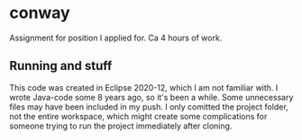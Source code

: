 # conway
Assignment for position I applied for. Ca 4 hours of work.

## Running and stuff
This code was created in Eclipse 2020-12, which I am not familiar with. I wrote Java-code some 8 years ago, so it's been a while. Some unnecessary files may have been included in my push. I only comitted the project folder, not the entire workspace, which might create some complications for someone trying to run the project immediately after cloning.
